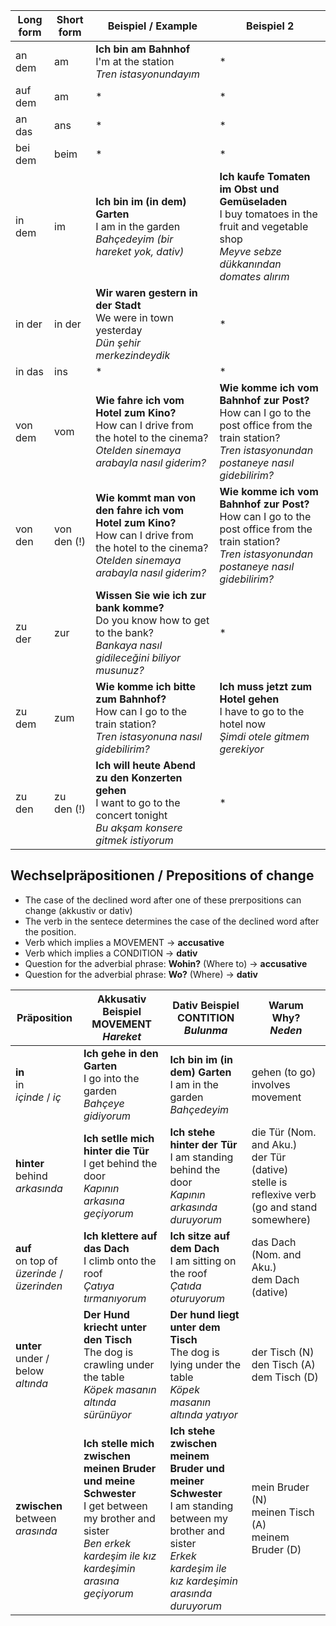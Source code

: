 
 Long form | Short form | Beispiel / Example | Beispiel 2
 --- | --- | --- | ---
 an dem | am | **Ich bin am Bahnhof**<br>I'm at the station<br>_Tren istasyonundayım_ | *
 auf dem | am | * | *
 an das | ans | * | *
 bei dem | beim | * | *
 in dem | im | **Ich bin im (in dem) Garten**<br>I am in the garden<br>_Bahçedeyim (bir hareket yok, dativ)_ | **Ich kaufe Tomaten im Obst und Gemüseladen**<br>I buy tomatoes in the fruit and vegetable shop<br>_Meyve sebze dükkanından domates alırım_
 in der | in der | **Wir waren gestern in der Stadt**<br>We were in town yesterday<br>_Dün şehir merkezindeydik_ | *
 in das | ins | * | *
 von dem | vom | **Wie fahre ich vom Hotel zum Kino?**<br>How can I drive from the hotel to the cinema?<br>_Otelden sinemaya arabayla nasıl giderim?_ | **Wie komme ich vom Bahnhof zur Post?**<br>How can I go to the post office from the train station?<br>_Tren istasyonundan postaneye nasıl gidebilirim?_
  von den | von den (!) | **Wie kommt man von den  fahre ich vom Hotel zum Kino?**<br>How can I drive from the hotel to the cinema?<br>_Otelden sinemaya arabayla nasıl giderim?_ | **Wie komme ich vom Bahnhof zur Post?**<br>How can I go to the post office from the train station?<br>_Tren istasyonundan postaneye nasıl gidebilirim?_
 zu der | zur | **Wissen Sie wie ich zur bank komme?**<br>Do you know how to get to the bank?<br>_Bankaya nasıl gidileceğini biliyor musunuz?_ | *
 zu dem | zum | **Wie komme ich bitte zum Bahnhof?**<br>How can I go to the train station?<br>_Tren istasyonuna nasıl gidebilirim?_ | **Ich muss jetzt zum Hotel gehen**<br>I have to go to the hotel now<br>_Şimdi otele gitmem gerekiyor_
 zu den | zu den (!) | **Ich will heute Abend zu den Konzerten gehen**<br>I want to go to the concert tonight<br>_Bu akşam konsere gitmek istiyorum_ | *
 
## Wechselpräpositionen / Prepositions of change
 - The case of the declined word after one of these prerpositions can change (akkustiv or dativ)
 - The verb in the sentece determines the case of the declined word after the position.
 - Verb which implies a MOVEMENT -> **accusative**
 - Verb which implies a CONDITION -> **dativ**
 - Question for the adverbial phrase: **Wohin?** (Where to) -> **accusative**
 - Question for the adverbial phrase: **Wo?** (Where) -> **dativ**

Präposition | Akkusativ Beispiel<br>MOVEMENT<br>_Hareket_ | Dativ Beispiel<br>CONTITION<br>_Bulunma_ | Warum<br>Why?<br>_Neden_
--- | --- | --- | ---
**in**<br>in<br>_içinde_ / _iç_ | **Ich gehe in den Garten**<br>I go into the garden<br>_Bahçeye gidiyorum_ | **Ich bin im (in dem) Garten**<br>I am in the garden<br>_Bahçedeyim_ | gehen (to go) involves movement
**hinter**<br>behind<br>_arkasında_ | **Ich setlle mich hinter die Tür**<br>I get behind the door<br>_Kapının arkasına geçiyorum_ | **Ich stehe hinter der Tür**<br>I am standing behind the door<br>_Kapının arkasında duruyorum_ | die Tür (Nom. and Aku.)<br>der Tür (dative)<br>stelle is reflexive verb (go and stand somewhere)
**auf**<br>on top of<br>_üzerinde_ / _üzerinden_ | **Ich klettere auf das Dach**<br>I climb onto the roof<br>_Çatıya tırmanıyorum_ | **Ich sitze auf dem Dach**<br>I am sitting on the roof<br>_Çatıda oturuyorum_ | das Dach (Nom. and Aku.)<br> dem Dach (dative)
**unter**<br>under / below<br>_altında_ | **Der Hund kriecht unter den Tisch**<br>The dog is crawling under the table<br>_Köpek masanın altında sürünüyor_ | **Der hund liegt unter dem Tisch**<br>The dog is lying under the table<br>_Köpek masanın altında yatıyor_ | der Tisch (N)<br>den Tisch (A)<br>dem Tisch (D)
**zwischen**<br>between<br>_arasında_ | **Ich stelle mich zwischen meinen Bruder und meine Schwester**<br>I get between my brother and sister<br>_Ben erkek kardeşim ile kız kardeşimin arasına geçiyorum_ | **Ich stehe zwischen meinem Bruder und meiner Schwester**<br>I am standing between my brother and sister<br>_Erkek kardeşim ile kız kardeşimin arasında duruyorum_ | mein Bruder (N)<br>meinen Tisch (A)<br>meinem Bruder (D)
